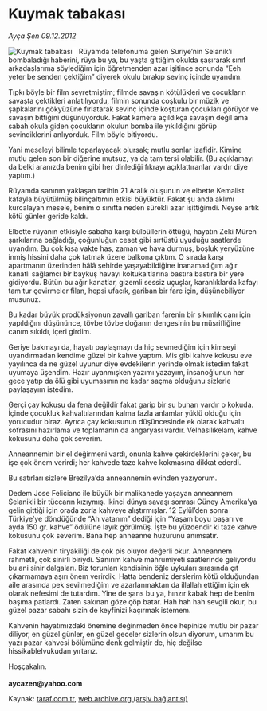 # Kuymak tabakası

*Ayça Şen 09.12.2012*

<div class="yazi"><img align="left" alt="Kuymak tabakası" border="0" src="http://www.taraf.com.tr/fotoraflar/makaleler/kuymak-tabakasi_1643_orijinal.jpg" style="border-right-width:10px; border-color:#FFFFFF"/><p>Rüyamda telefonuma gelen Suriye’nin Selanik’i bombaladığı haberini, rüya bu ya, bu yaşta gittiğim okulda şaşırarak sınıf arkadaşlarıma söylediğim için öğretmenden azar işitince sonunda “Eeh yeter be senden çektiğim” diyerek okulu bırakıp sevinç içinde uyandım. </p>
<p>Tıpkı böyle bir film seyretmiştim; filmde savaşın kötülükleri ve çocukların savaşta çektikleri anlatılıyordu, filmin sonunda coşkulu bir müzik ve şapkalarını gökyüzüne fırlatarak sevinç içinde koşturan çocukları görüyor ve savaşın bittiğini düşünüyorduk. Fakat kamera açıldıkça savaşın değil ama sabah okula giden çocukların okulun bomba ile yıkıldığını görüp sevindiklerini anlıyorduk. Film böyle bitiyordu. </p>
<p>Yani meseleyi bilimle toparlayacak olursak; mutlu sonlar izafidir. Kimine mutlu gelen son bir diğerine mutsuz, ya da tam tersi olabilir. (Bu açıklamayı da belki aranızda benim gibi her dinlediği fıkrayı açıklattıranlar vardır diye yaptım.)</p>
<p>Rüyamda sanırım yaklaşan tarihin 21 Aralık oluşunun ve elbette Kemalist kafayla büyütülmüş bilinçaltımın etkisi büyüktür. Fakat şu anda aklımı kurcalayan mesele, benim o sınıfta neden sürekli azar işittiğimdi. Neyse artık kötü günler geride kaldı. </p>
<p>Elbette rüyanın etkisiyle sabaha karşı bülbüllerin öttüğü, hayatın Zeki Müren şarkılarına bağladığı, çoğunluğun ceset gibi sırtüstü uyuduğu saatlerde uyandım. Bu çok kısa vakte has, zaman ve hava durmuş, boşluk yeryüzüne inmiş hissini daha çok tatmak üzere balkona çıktım. O sırada karşı apartmanın üzerinden hâlâ şehirde yaşayabildiğine inanamadığım ağır kanatlı sağlamcı bir baykuş havayı koltukaltlarına bastıra bastıra bir yere gidiyordu. Bütün bu ağır kanatlar, gizemli sessiz uçuşlar, karanlıklarda kafayı tam tur çevirmeler filan, hepsi ufacık, gariban bir fare için, düşünebiliyor musunuz. </p>
<p>Bu kadar büyük prodüksiyonun zavallı gariban farenin bir sıkımlık canı için yapıldığını düşününce, tövbe tövbe doğanın dengesinin bu müsrifliğine canım sıkıldı, içeri girdim. </p>
<p>Geriye bakmayı da, hayatı paylaşmayı da hiç sevmediğim için kimseyi uyandırmadan kendime güzel bir kahve yaptım. Mis gibi kahve kokusu eve yayılınca da ne güzel uyunur diye evdekilerin yerinde olmak istedim fakat uyumaya üşendim. Hazır uyanmışken yazımı yazayım, insanoğlunun her gece yatıp da ölü gibi uyumasının ne kadar saçma olduğunu sizlerle paylaşayım istedim. </p>
<p>Gerçi çay kokusu da fena değildir fakat garip bir su buharı vardır o kokuda. İçinde çocukluk kahvaltılarından kalma fazla anlamlar yüklü olduğu için yorucudur biraz. Ayrıca çay kokusunun düşüncesinde ek olarak kahvaltı sofrasını hazırlama ve toplamanın da angaryası vardır. Velhasılıkelam, kahve kokusunu daha çok severim.</p>
<p>Anneannemin bir el değirmeni vardı, onunla kahve çekirdeklerini çeker, bu işe çok önem verirdi; her kahvede taze kahve kokmasına dikkat ederdi.</p>
<p>Bu satırları sizlere Brezilya’da anneannemin evinden yazıyorum. </p>
<p>Dedem Jose Feliciano ile büyük bir malikanede yaşayan anneannem Selanikli bir tüccarın kızıymış. İkinci dünya savaşı sonrası Güney Amerika’ya gelin gittiği için orada zorla kahveye alıştırmışlar. 12 Eylül’den sonra Türkiye’ye döndüğünde “Ah vatanım” dediği için “Yaşam boyu başarı ve ayda 150 gr. kahve” ödülüne layık görülmüş. İşte bu yüzdendir ki taze kahve kokusunu çok severim. Bana hep anneanne huzurunu anımsatır. </p>
<p>Fakat kahvenin tiryakiliği de çok pis oluyor değerli okur. Anneannem rahmetli, çok sinirli biriydi. Sanırım kahve mahrumiyeti saatlerinde geliyordu bu ani sinir dalgaları. Biz torunları kendisinin öğle uykuları sırasında çıt çıkarmamaya aşırı önem verirdik. Hatta bendeniz derslerim kötü olduğundan aile arasında pek sevilmediğim ve azarlanmaktan da illallah ettiğim için ek olarak nefesimi de tutardım. Yine de şans bu ya, hınzır kabak hep de benim başıma patlardı. Zaten sakınan göze çöp batar. Hah hah hah sevgili okur, bu güzel pazar sabahı sizin de keyfinizi kaçırmak istemem. </p>
<p>Kahvenin hayatımızdaki önemine değinmeden önce hepinize mutlu bir pazar diliyor, en güzel günler, en güzel geceler sizlerin olsun diyorum, umarım bu yazı pazar kahvesi bölümüne denk gelmiştir de, hiç değilse hissikablelvukudan yırtarız. </p>
<p>Hoşçakalın.<br/><br/><b>aycazen@yahoo.com</b></p>
</div>

Kaynak: [taraf.com.tr](http://www.taraf.com.tr/ayca-sen/makale-kuymak-tabakasi.htm), [web.archive.org (arşiv bağlantısı)](http://web.archive.org/web/20131107102403/http://www.taraf.com.tr/ayca-sen/makale-kuymak-tabakasi.htm)
